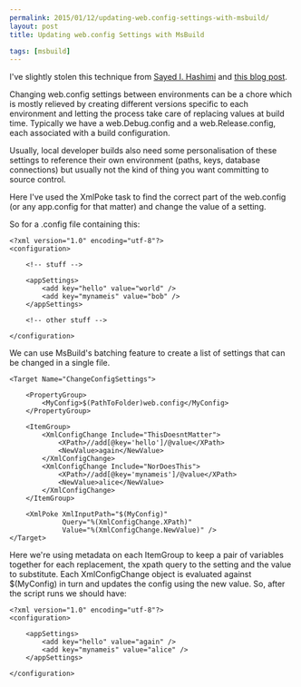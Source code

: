 ```yaml
---
permalink: 2015/01/12/updating-web.config-settings-with-msbuild/
layout: post
title: Updating web.config Settings with MsBuild

tags: [msbuild]
---
```


I've slightly stolen this technique from [Sayed I. Hashimi](https://twitter.com/sayedihashimi) and
[this blog post](http://sedodream.com/2011/12/29/UpdatingXMLFilesWithMSBuild.aspx).

Changing web.config settings between environments can be a chore which is mostly
relieved by creating different versions specific to each environment and letting
the process take care of replacing values at build time. Typically we have a
web.Debug.config and a web.Release.config, each associated with a build
configuration.

Usually, local developer builds also need some personalisation of these settings
to reference their own environment (paths, keys, database connections) but
usually not the kind of thing you want committing to source control.

Here I've used the XmlPoke task to find the correct part of the web.config
(or any app.config for that matter) and change the value of a setting.

So for a .config file containing this:

    <?xml version="1.0" encoding="utf-8"?>
    <configuration>

    	<!-- stuff -->

    	<appSettings>
    		<add key="hello" value="world" />
    		<add key="mynameis" value="bob" />
    	</appSettings>

    	<!-- other stuff -->

    </configuration>

We can use MsBuild's batching feature to create a list of settings that can be
changed in a single file.

    <Target Name="ChangeConfigSettings">

    	<PropertyGroup>
    		<MyConfig>$(PathToFolder)web.config</MyConfig>
    	</PropertyGroup>

    	<ItemGroup>
    		<XmlConfigChange Include="ThisDoesntMatter">
    			<XPath>//add[@key='hello']/@value</XPath>
    			<NewValue>again</NewValue>
    		</XmlConfigChange>
    		<XmlConfigChange Include="NorDoesThis">
    			<XPath>//add[@key='mynameis']/@value</XPath>
    			<NewValue>alice</NewValue>
    		</XmlConfigChange>
    	</ItemGroup>

    	<XmlPoke XmlInputPath="$(MyConfig)"
                 Query="%(XmlConfigChange.XPath)"
                 Value="%(XmlConfigChange.NewValue)" />
    </Target>

Here we're using metadata on each ItemGroup to keep a pair of variables together
for each replacement, the xpath query to the setting and the value to substitute.
Each XmlConfigChange object is evaluated against $(MyConfig) in turn and updates
the config using the new value. So, after the script runs we should have:

    <?xml version="1.0" encoding="utf-8"?>
    <configuration>

    	<appSettings>
    		<add key="hello" value="again" />
    		<add key="mynameis" value="alice" />
    	</appSettings>

    </configuration>
